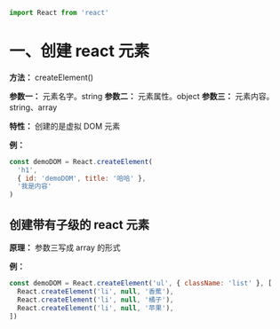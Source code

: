 ```js
import React from 'react'
```

# 一、创建 react 元素
  **方法：** createElement()

  **参数一：** 元素名字。string
  **参数二：** 元素属性。object
  **参数三：** 元素内容。string、array
 
  **特性：** 创建的是虚拟 DOM 元素

  **例：**
  ```js
  const demoDOM = React.createElement(
    'h1',
    { id: 'demoDOM', title: '哈哈' },
    '我是内容'
  )
  ```

  ## 创建带有子级的 react 元素
  **原理：** 参数三写成 array 的形式
  
  **例：**
  ```js
  const demoDOM = React.createElement('ul', { className: 'list' }, [
    React.createElement('li', null, '香蕉'),
    React.createElement('li', null, '橘子'),
    React.createElement('li', null, '苹果'),
  ])
  ```
